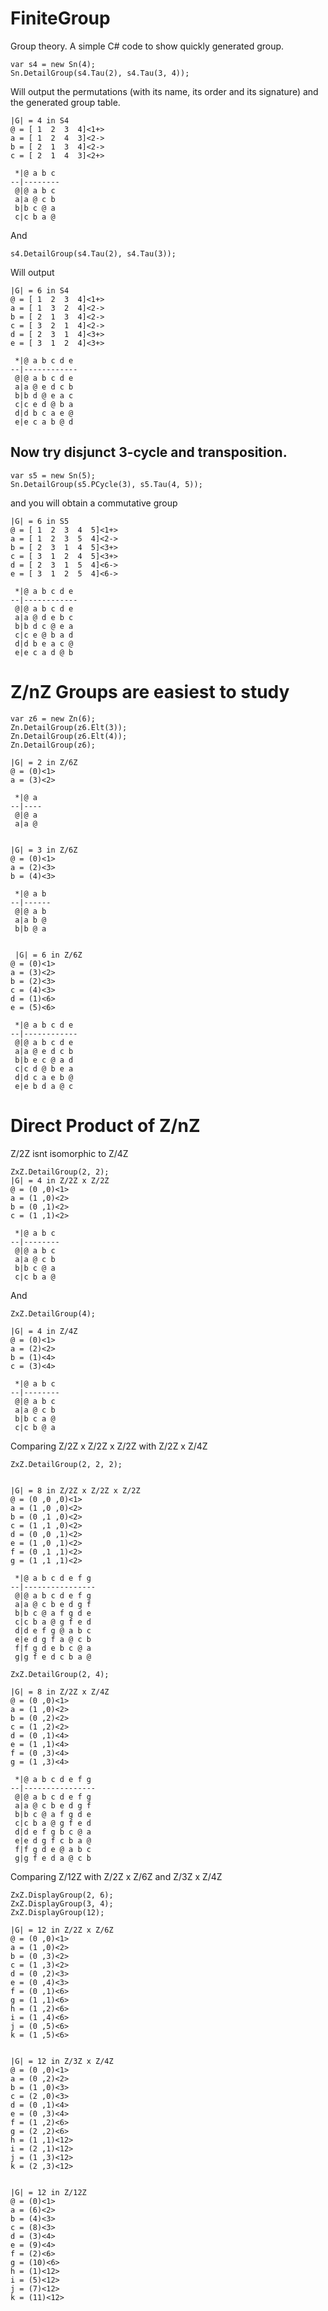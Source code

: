 # FiniteGroup
Group theory. A simple C# code to show quickly generated group. 

```
var s4 = new Sn(4);
Sn.DetailGroup(s4.Tau(2), s4.Tau(3, 4));
```

Will output the permutations (with its name, its order and its signature) and the generated group table.

```
|G| = 4 in S4
@ = [ 1  2  3  4]<1+>
a = [ 1  2  4  3]<2->
b = [ 2  1  3  4]<2->
c = [ 2  1  4  3]<2+>

 *|@ a b c
--|--------
 @|@ a b c
 a|a @ c b
 b|b c @ a
 c|c b a @

```

And

```
s4.DetailGroup(s4.Tau(2), s4.Tau(3));
```

Will output

```
|G| = 6 in S4
@ = [ 1  2  3  4]<1+>
a = [ 1  3  2  4]<2->
b = [ 2  1  3  4]<2->
c = [ 3  2  1  4]<2->
d = [ 2  3  1  4]<3+>
e = [ 3  1  2  4]<3+>

 *|@ a b c d e
--|------------
 @|@ a b c d e
 a|a @ e d c b
 b|b d @ e a c
 c|c e d @ b a
 d|d b c a e @
 e|e c a b @ d

```

## Now try disjunct 3-cycle and transposition.

```
var s5 = new Sn(5);
Sn.DetailGroup(s5.PCycle(3), s5.Tau(4, 5));
```

and you will obtain a commutative group

```
|G| = 6 in S5
@ = [ 1  2  3  4  5]<1+>
a = [ 1  2  3  5  4]<2->
b = [ 2  3  1  4  5]<3+>
c = [ 3  1  2  4  5]<3+>
d = [ 2  3  1  5  4]<6->
e = [ 3  1  2  5  4]<6->

 *|@ a b c d e
--|------------
 @|@ a b c d e
 a|a @ d e b c
 b|b d c @ e a
 c|c e @ b a d
 d|d b e a c @
 e|e c a d @ b

```

# Z/nZ Groups are easiest to study


```
var z6 = new Zn(6);
Zn.DetailGroup(z6.Elt(3));
Zn.DetailGroup(z6.Elt(4));
Zn.DetailGroup(z6);
            
|G| = 2 in Z/6Z
@ = (0)<1>
a = (3)<2>

 *|@ a
--|----
 @|@ a
 a|a @

 
|G| = 3 in Z/6Z
@ = (0)<1>
a = (2)<3>
b = (4)<3>

 *|@ a b
--|------
 @|@ a b
 a|a b @
 b|b @ a


 |G| = 6 in Z/6Z
@ = (0)<1>
a = (3)<2>
b = (2)<3>
c = (4)<3>
d = (1)<6>
e = (5)<6>

 *|@ a b c d e
--|------------
 @|@ a b c d e
 a|a @ e d c b
 b|b e c @ a d
 c|c d @ b e a
 d|d c a e b @
 e|e b d a @ c

```

# Direct Product of Z/nZ
Z/2Z isnt isomorphic to Z/4Z

```
ZxZ.DetailGroup(2, 2);
|G| = 4 in Z/2Z x Z/2Z
@ = (0 ,0)<1>
a = (1 ,0)<2>
b = (0 ,1)<2>
c = (1 ,1)<2>

 *|@ a b c
--|--------
 @|@ a b c
 a|a @ c b
 b|b c @ a
 c|c b a @
```

And
```
ZxZ.DetailGroup(4);

|G| = 4 in Z/4Z
@ = (0)<1>
a = (2)<2>
b = (1)<4>
c = (3)<4>

 *|@ a b c
--|--------
 @|@ a b c
 a|a @ c b
 b|b c a @
 c|c b @ a

```

Comparing Z/2Z x Z/2Z x Z/2Z with Z/2Z x Z/4Z
```
ZxZ.DetailGroup(2, 2, 2);


|G| = 8 in Z/2Z x Z/2Z x Z/2Z
@ = (0 ,0 ,0)<1>
a = (1 ,0 ,0)<2>
b = (0 ,1 ,0)<2>
c = (1 ,1 ,0)<2>
d = (0 ,0 ,1)<2>
e = (1 ,0 ,1)<2>
f = (0 ,1 ,1)<2>
g = (1 ,1 ,1)<2>

 *|@ a b c d e f g
--|----------------
 @|@ a b c d e f g
 a|a @ c b e d g f
 b|b c @ a f g d e
 c|c b a @ g f e d
 d|d e f g @ a b c
 e|e d g f a @ c b
 f|f g d e b c @ a
 g|g f e d c b a @
```

```
ZxZ.DetailGroup(2, 4);

|G| = 8 in Z/2Z x Z/4Z
@ = (0 ,0)<1>
a = (1 ,0)<2>
b = (0 ,2)<2>
c = (1 ,2)<2>
d = (0 ,1)<4>
e = (1 ,1)<4>
f = (0 ,3)<4>
g = (1 ,3)<4>

 *|@ a b c d e f g
--|----------------
 @|@ a b c d e f g
 a|a @ c b e d g f
 b|b c @ a f g d e
 c|c b a @ g f e d
 d|d e f g b c @ a
 e|e d g f c b a @
 f|f g d e @ a b c
 g|g f e d a @ c b

```

Comparing Z/12Z with Z/2Z x Z/6Z and Z/3Z x Z/4Z
```
ZxZ.DisplayGroup(2, 6);
ZxZ.DisplayGroup(3, 4);
ZxZ.DisplayGroup(12);
            
|G| = 12 in Z/2Z x Z/6Z
@ = (0 ,0)<1>
a = (1 ,0)<2>
b = (0 ,3)<2>
c = (1 ,3)<2>
d = (0 ,2)<3>
e = (0 ,4)<3>
f = (0 ,1)<6>
g = (1 ,1)<6>
h = (1 ,2)<6>
i = (1 ,4)<6>
j = (0 ,5)<6>
k = (1 ,5)<6>


|G| = 12 in Z/3Z x Z/4Z
@ = (0 ,0)<1>
a = (0 ,2)<2>
b = (1 ,0)<3>
c = (2 ,0)<3>
d = (0 ,1)<4>
e = (0 ,3)<4>
f = (1 ,2)<6>
g = (2 ,2)<6>
h = (1 ,1)<12>
i = (2 ,1)<12>
j = (1 ,3)<12>
k = (2 ,3)<12>


|G| = 12 in Z/12Z
@ = (0)<1>
a = (6)<2>
b = (4)<3>
c = (8)<3>
d = (3)<4>
e = (9)<4>
f = (2)<6>
g = (10)<6>
h = (1)<12>
i = (5)<12>
j = (7)<12>
k = (11)<12>


```